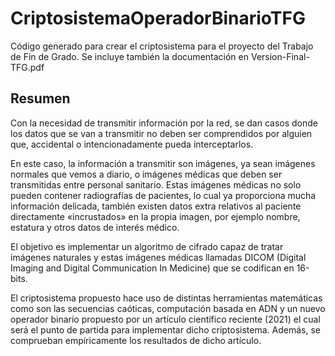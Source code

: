 # CriptosistemaOperadorBinarioTFG
Código generado para crear el criptosistema para el proyecto del Trabajo de Fin de Grado.
Se incluye también la documentación en Version-Final-TFG.pdf

## Resumen

Con la necesidad de transmitir información por la red, se dan casos donde los datos que se van
a transmitir no deben ser comprendidos por alguien que, accidental o intencionadamente pueda
interceptarlos. 

En este caso, la información a transmitir son imágenes, ya sean imágenes normales
que vemos a diario, o imágenes médicas que deben ser transmitidas entre personal sanitario. Estas imágenes médicas no solo pueden contener radiografías de pacientes, lo cual ya proporciona
mucha información delicada, también existen datos extra relativos al paciente directamente «incrustados» en la propia imagen, por ejemplo nombre, estatura y otros datos de interés médico. 

El objetivo es implementar un algoritmo de cifrado capaz de tratar imágenes naturales y estas imágenes médicas llamadas DICOM (Digital Imaging and Digital Communication In Medicine) que se
codifican en 16-bits. 

El criptosistema propuesto hace uso de distintas herramientas matemáticas
como son las secuencias caóticas, computación basada en ADN y un nuevo operador binario propuesto por un artículo científico reciente (2021) el cual será el punto de partida para implementar
dicho criptosistema. Además, se comprueban empíricamente los resultados de dicho artículo.
